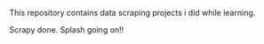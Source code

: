This repository contains data scraping projects i did while learning.

Scrapy done.
Splash going on!!
